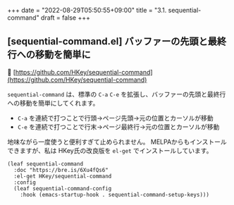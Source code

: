 +++
date = "2022-08-29T05:50:55+09:00"
title = "3.1. sequential-command"
draft = false
+++
## [sequential-command.el] バッファーの先頭と最終行への移動を簡単に
🔗 [https://github.com/HKey/sequential-command](https://github.com/HKey/sequential-command)

`sequential-command` は、標準の `C-a` `C-e` を拡張し、バッファーの先頭と最終行への移動を簡単にしてくれます。

* `C-a` を連続で打つことで行頭→ページ先頭→元の位置とカーソルが移動
* `C-e` を連続で打つことで行末→ページ最終行→元の位置とカーソルが移動

地味ながら一度使うと便利すぎて止められません。
MELPAからもインストールできますが、私は HKey氏の改良版を `el-get` でインストールしています。

```elisp
(leaf sequential-command
  :doc "https://bre.is/6Xu4fQs6"
  :el-get HKey/sequential-command
  :config
  (leaf sequential-command-config
	:hook (emacs-startup-hook . sequential-command-setup-keys)))
```
